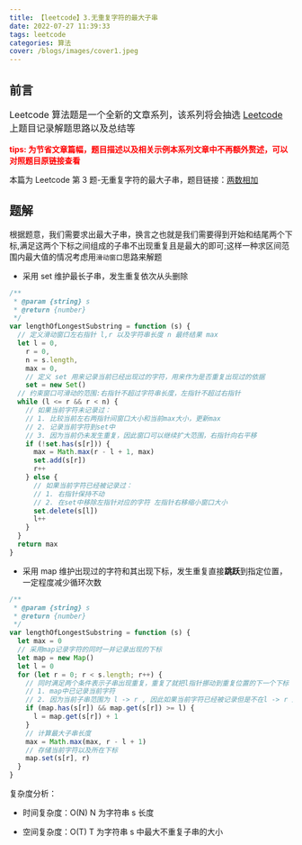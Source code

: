 ```yaml
---
title: 【leetcode】3.无重复字符的最大子串
date: 2022-07-27 11:39:33
tags: leetcode
categories: 算法
cover: /blogs/images/cover1.jpeg
---
```


## 前言

<p style="font-size:16px">Leetcode 算法题是一个全新的文章系列，该系列将会抽选 <a href="https://leetcode.cn/">Leetcode</a> 上题目记录解题思路以及总结等</p>
<b style="font-size:14px;color:red">tips: 为节省文章篇幅，题目描述以及相关示例本系列文章中不再额外赘述，可以对照题目原链接查看</b>

本篇为 Leetcode 第 3 题-无重复字符的最大子串，题目链接：[两数相加](https://leetcode.cn/problems/longest-substring-without-repeating-characters/)

## 题解

根据题意，我们需要求出最大子串，换言之也就是我们需要得到开始和结尾两个下标,满足这两个下标之间组成的子串不出现重复且是最大的即可;这样一种求区间范围内最大值的情况考虑用`滑动窗口`思路来解题

- 采用 set 维护最长子串，发生重复依次从头删除

```js
/**
 * @param {string} s
 * @return {number}
 */
var lengthOfLongestSubstring = function (s) {
  // 定义滑动窗口左右指针 l,r 以及字符串长度 n 最终结果 max
  let l = 0,
    r = 0,
    n = s.length,
    max = 0,
    // 定义 set 用来记录当前已经出现过的字符，用来作为是否重复出现过的依据
    set = new Set()
  // 约束窗口可滑动的范围:右指针不超过字符串长度，左指针不超过右指针
  while (l <= r && r < n) {
    // 如果当前字符未记录过：
    // 1. 比较当前左右两指针间窗口大小和当前max大小，更新max
    // 2. 记录当前字符到set中
    // 3. 因为当前仍未发生重复，因此窗口可以继续扩大范围，右指针向右平移
    if (!set.has(s[r])) {
      max = Math.max(r - l + 1, max)
      set.add(s[r])
      r++
    } else {
      // 如果当前字符已经被记录过：
      // 1. 右指针保持不动
      // 2. 在set中移除左指针对应的字符 左指针右移缩小窗口大小
      set.delete(s[l])
      l++
    }
  }
  return max
}
```

- 采用 map 维护出现过的字符和其出现下标，发生重复直接**跳跃**到指定位置，一定程度减少循环次数

```js
/**
 * @param {string} s
 * @return {number}
 */
var lengthOfLongestSubstring = function (s) {
  let max = 0
  // 采用map记录字符的同时一并记录出现的下标
  let map = new Map()
  let l = 0
  for (let r = 0; r < s.length; r++) {
    // 同时满足两个条件表示子串出现重复，重复了就把l指针挪动到重复位置的下一个下标
    // 1. map中已记录当前字符
    // 2. 因为当前子串范围为 l -> r , 因此如果当前字符已经被记录但是不在l -> r 这个区间中，那么当前子串也是未发生重复的
    if (map.has(s[r]) && map.get(s[r]) >= l) {
      l = map.get(s[r]) + 1
    }
    // 计算最大子串长度
    max = Math.max(max, r - l + 1)
    // 存储当前字符以及所在下标
    map.set(s[r], r)
  }
}
```

复杂度分析：

- 时间复杂度：O(N) N 为字符串 s 长度

- 空间复杂度：O(T) T 为字符串 s 中最大不重复子串的大小
